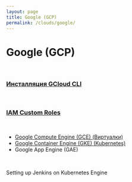 ```yaml
---
layout: page
title: Google (GCP)
permalink: /clouds/google/
---
```


# Google (GCP)

<br/>

### [Инсталляция GCloud CLI](/clouds/google/gcloud-cli/)

<br/>

### [IAM Custom Roles](/clouds/google/iam-custom-roles/)

<br/>

* <a href="/clouds/google/virtual/">Google Compute Engine (GCE) (Виртуалки)</a>
* <a href="/clouds/google/kubernetes/">Google Container Engine (GKE) (Kubernetes)</a>
* Google App Engine (GAE)


<br/>

Setting up Jenkins on Kubernetes Engine